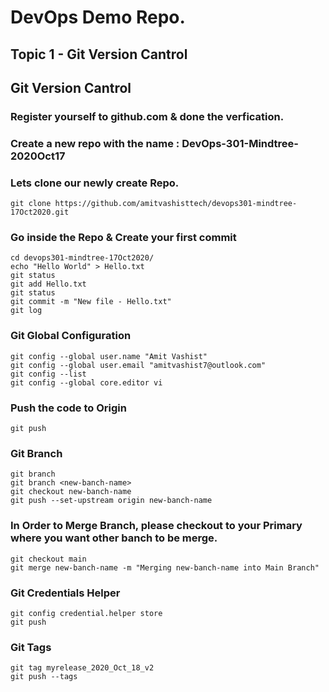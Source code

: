 # DevOps Demo Repo.

## Topic 1 - Git Version Cantrol

## Git Version Cantrol

### Register yourself to github.com & done the verfication. 

### Create a new repo with the name : DevOps-301-Mindtree-2020Oct17

### Lets clone our newly create Repo. 
```
git clone https://github.com/amitvashisttech/devops301-mindtree-17Oct2020.git
```

### Go inside the Repo & Create your first commit
```
cd devops301-mindtree-17Oct2020/
echo "Hello World" > Hello.txt
git status
git add Hello.txt
git status
git commit -m "New file - Hello.txt"
git log
```

### Git Global Configuration 
```
git config --global user.name "Amit Vashist"
git config --global user.email "amitvashist7@outlook.com"
git config --list
git config --global core.editor vi
```

### Push the code to Origin
```
git push
```


### Git Branch 
```
git branch
git branch <new-banch-name>
git checkout new-banch-name
git push --set-upstream origin new-banch-name
```

### In Order to Merge Branch, please checkout to your Primary where you want other banch to be merge. 
```
git checkout main 
git merge new-banch-name -m "Merging new-banch-name into Main Branch"
```

### Git Credentials Helper
```
git config credential.helper store
git push 
```


### Git Tags
```
git tag myrelease_2020_Oct_18_v2
git push --tags
```
